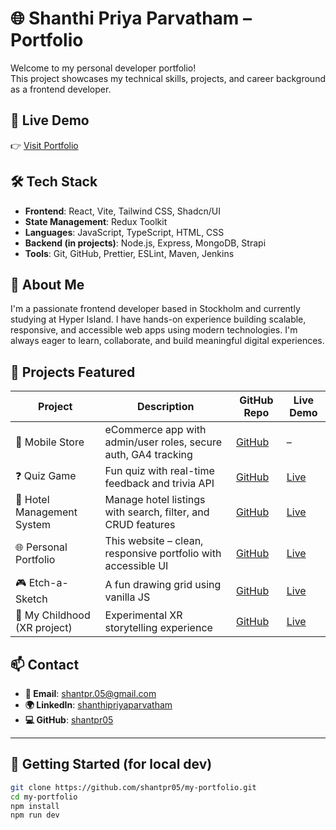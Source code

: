 # 🌐 Shanthi Priya Parvatham – Portfolio

Welcome to my personal developer portfolio!  
This project showcases my technical skills, projects, and career background as a frontend developer.

## 📸 Live Demo

👉 [Visit Portfolio](https://shanthi-portfolio.netlify.app/)

## 🛠️ Tech Stack

- **Frontend**: React, Vite, Tailwind CSS, Shadcn/UI  
- **State Management**: Redux Toolkit  
- **Languages**: JavaScript, TypeScript, HTML, CSS  
- **Backend (in projects)**: Node.js, Express, MongoDB, Strapi  
- **Tools**: Git, GitHub, Prettier, ESLint, Maven, Jenkins

## 🧠 About Me

I'm a passionate frontend developer based in Stockholm and currently studying at Hyper Island. I have hands-on experience building scalable, responsive, and accessible web apps using modern technologies. I'm always eager to learn, collaborate, and build meaningful digital experiences.

## 💼 Projects Featured

| Project                            | Description                                                                 | GitHub Repo                                                                                     | Live Demo                                  |
|------------------------------------|-----------------------------------------------------------------------------|--------------------------------------------------------------------------------------------------|---------------------------------------------|
| 📱 Mobile Store                    | eCommerce app with admin/user roles, secure auth, GA4 tracking              | [GitHub](https://github.com/shantpr05/mobile_store)                                              | –                                           |
| ❓ Quiz Game                       | Fun quiz with real-time feedback and trivia API                             | [GitHub](https://github.com/shantpr05/quiz-game)                                                 | [Live](https://shantpr05.github.io/quiz-game/) |
| 🏨 Hotel Management System        | Manage hotel listings with search, filter, and CRUD features                | [GitHub](https://github.com/shantpr05/spark_travels)                                             | [Live](https://spark-travels.netlify.app/)  |
| 🌐 Personal Portfolio              | This website – clean, responsive portfolio with accessible UI               | [GitHub](https://github.com/shantpr05/my-portfolio)                                              | [Live](https://shanthi-portfolio.netlify.app/) |
| 🎮 Etch-a-Sketch                  | A fun drawing grid using vanilla JS                                         | [GitHub](https://github.com/shantpr05/Etch-a-Sketch)                                             | [Live](https://shantpr05.github.io/Etch-a-Sketch/)                                          |
| 🌈 My Childhood (XR project)      | Experimental XR storytelling experience                                     | [GitHub](https://github.com/shantpr05/my_childhood)                                              | [Live](https://mychildhoodmemories.netlify.app/)                                           |

## 📫 Contact

- **📧 Email**: shantpr.05@gmail.com  
- **🌍 LinkedIn**: [shanthipriyaparvatham](https://www.linkedin.com/in/shanthipriyaparvatham/)  
- **💻 GitHub**: [shantpr05](https://github.com/shantpr05)

---

## 📁 Getting Started (for local dev)

```bash
git clone https://github.com/shantpr05/my-portfolio.git
cd my-portfolio
npm install
npm run dev
